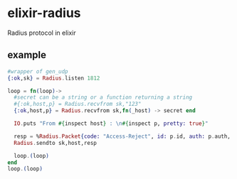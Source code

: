 elixir-radius
=============

Radius protocol in elixir

example
-------
```Elixir
#wrapper of gen_udp
{:ok,sk} = Radius.listen 1812

loop = fn(loop)->
  #secret can be a string or a function returning a string
  #{:ok,host,p} = Radius.recvfrom sk,"123"
  {:ok,host,p} = Radius.recvfrom sk,fn(_host) -> secret end

  IO.puts "From #{inspect host} : \n#{inspect p, pretty: true}"

  resp = %Radius.Packet{code: "Access-Reject", id: p.id, auth: p.auth, secret: p.secret}
  Radius.sendto sk,host,resp

  loop.(loop)
end
loop.(loop)
```
